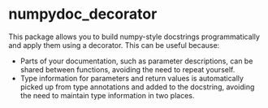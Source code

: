 # numpydoc_decorator

This package allows you to build numpy-style docstrings programmatically and apply them using a decorator. This can be useful because:

* Parts of your documentation, such as parameter descriptions, can be shared between functions, avoiding the need to repeat yourself.
* Type information for parameters and return values is automatically picked up from type annotations and added to the docstring, avoiding the need to maintain type information in two places. 



